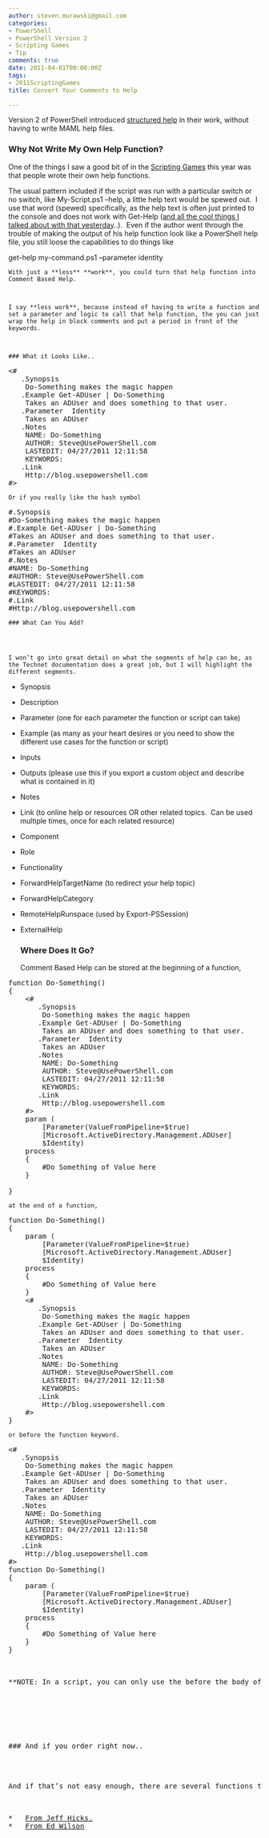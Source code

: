```yaml
---
author: steven.murawski@gmail.com
categories:
- PowerShell
- PowerShell Version 2
- Scripting Games
- Tip
comments: true
date: 2011-04-01T00:00:00Z
tags:
- 2011ScriptingGames
title: Convert Your Comments to Help

---
```


Version 2 of PowerShell introduced [structured help](/blog/2011/04/looking-for-help) in their work, without having to write MAML help files.



### Why Not Write My Own Help Function?




One of the things I saw a good bit of in the <a href="http://bit.ly/2011sgall" target="_blank">Scripting Games</a> this year was that people wrote their own help functions.&#160; 



The usual pattern included if the script was run with a particular switch or no switch, like My-Script.ps1 –help, a little help text would be spewed out.&#160; I use that word (spewed) specifically, as the help text is often just printed to the console and does not work with Get-Help ([and all the cool things I talked about with that yesterday](/blog/2011/04/looking-for-help)..).&#160; Even if the author went through the trouble of making the output of his help function look like a PowerShell help file, you still loose the capabilities to do things like 



get-help my-command.ps1 –parameter identity</pre>

    
    With just a **less** **work**, you could turn that help function into Comment Based Help.
    

    
    I say **less work**, because instead of having to write a function and set a parameter and logic to call that help function, the you can just wrap the help in block comments and put a period in front of the keywords.
    

    
    ### What it Looks Like..
    
    
<pre language="powershell">&lt;# 
   .Synopsis 
    Do-Something makes the magic happen 
   .Example Get-ADUser | Do-Something
    Takes an ADUser and does something to that user.    
   .Parameter  Identity
    Takes an ADUser
   .Notes 
    NAME: Do-Something
    AUTHOR: Steve@UsePowerShell.com
    LASTEDIT: 04/27/2011 12:11:58 
    KEYWORDS: 
   .Link 
    Http://blog.usepowershell.com 
#&gt; </pre>

    
    Or if you really like the hash symbol
    
<pre language="powershell">#.Synopsis 
#Do-Something makes the magic happen 
#.Example Get-ADUser | Do-Something
#Takes an ADUser and does something to that user.    
#.Parameter  Identity
#Takes an ADUser
#.Notes 
#NAME: Do-Something
#AUTHOR: Steve@UsePowerShell.com
#LASTEDIT: 04/27/2011 12:11:58 
#KEYWORDS: 
#.Link 
#Http://blog.usepowershell.com </pre>

    
    ### What Can You Add?
    
    

    
    I won’t go into great detail on what the segments of help can be, as the Technet documentation does a great job, but I will highlight the different segments.
    


*   Synopsis 
*   Description 
*   Parameter (one for each parameter the function or script can take) 
*   Example (as many as your heart desires or you need to show the different use cases for the function or script) 
*   Inputs 
*   Outputs (please use this if you export a custom object and describe what is contained in it) 
*   Notes 
*   Link (to online help or resources OR other related topics.&#160; Can be used multiple times, once for each related resource) 
*   Component 
*   Role 
*   Functionality 
*   ForwardHelpTargetName (to redirect your help topic) 
*   ForwardHelpCategory 
*   RemoteHelpRunspace (used by Export-PSSession) 
*   ExternalHelp 

    
    ### Where Does It Go?
    
    

    
    Comment Based Help can be stored at the beginning of a function,
    
<pre language="powershell">function Do-Something()
{
    &lt;# 
       .Synopsis 
        Do-Something makes the magic happen 
       .Example Get-ADUser | Do-Something
        Takes an ADUser and does something to that user.    
       .Parameter  Identity
        Takes an ADUser
       .Notes 
        NAME: Do-Something
        AUTHOR: Steve@UsePowerShell.com
        LASTEDIT: 04/27/2011 12:11:58 
        KEYWORDS: 
       .Link 
        Http://blog.usepowershell.com 
    #&gt;
    param (
        [Parameter(ValueFromPipeline=$true)
        [Microsoft.ActiveDirectory.Management.ADUser]
        $Identity)
    process
    {
        #Do Something of Value here
    }

}</pre>

    
    at the end of a function,
    
<pre language="powershell">function Do-Something()
{
    param (
        [Parameter(ValueFromPipeline=$true)
        [Microsoft.ActiveDirectory.Management.ADUser]
        $Identity)
    process
    {
        #Do Something of Value here
    }
    &lt;# 
       .Synopsis 
        Do-Something makes the magic happen 
       .Example Get-ADUser | Do-Something
        Takes an ADUser and does something to that user.    
       .Parameter  Identity
        Takes an ADUser
       .Notes 
        NAME: Do-Something
        AUTHOR: Steve@UsePowerShell.com
        LASTEDIT: 04/27/2011 12:11:58 
        KEYWORDS: 
       .Link 
        Http://blog.usepowershell.com 
    #&gt;
}</pre>

    
    or before the function keyword.
    
<pre language="powershell">&lt;# 
   .Synopsis 
    Do-Something makes the magic happen 
   .Example Get-ADUser | Do-Something
    Takes an ADUser and does something to that user.    
   .Parameter  Identity
    Takes an ADUser
   .Notes 
    NAME: Do-Something
    AUTHOR: Steve@UsePowerShell.com
    LASTEDIT: 04/27/2011 12:11:58 
    KEYWORDS: 
   .Link 
    Http://blog.usepowershell.com 
#&gt;
function Do-Something()
{
    param (
        [Parameter(ValueFromPipeline=$true)
        [Microsoft.ActiveDirectory.Management.ADUser]
        $Identity)
    process
    {
        #Do Something of Value here
    }
}



**NOTE: In a script, you can only use the before the body of the script or after the body of the script, since the script is self contained in one file.**



&#160;



### And if you order right now..




And if that’s not easy enough, there are several functions that have been written to help you create your comment based help.



*   <a href="http://jdhitsolutions.com/blog/2011/03/new-comment-help/" target="_blank">From Jeff Hicks.</a> 
*   <a href="http://blogs.technet.com/b/heyscriptingguy/archive/2010/09/11/automatically-add-comment-based-help-to-your-powershell-scripts.aspx" target="_blank">From Ed Wilson</a> 
